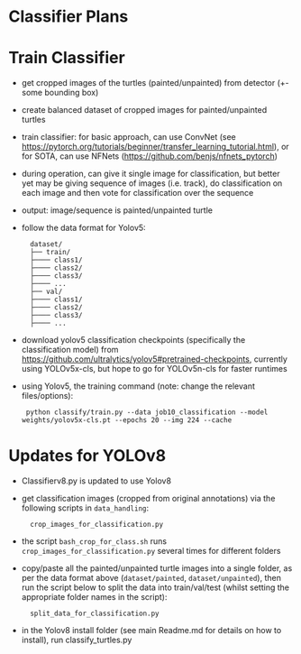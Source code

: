 # Classifier Plans

# Train Classifier
- get cropped images of the turtles (painted/unpainted) from detector (+- some bounding box)
- create balanced dataset of cropped images for painted/unpainted turtles
- train classifier: for basic approach, can use ConvNet (see https://pytorch.org/tutorials/beginner/transfer_learning_tutorial.html), or for SOTA, can use NFNets (https://github.com/benjs/nfnets_pytorch)
- during operation, can give it single image for classification, but better yet may be giving sequence of images (i.e. track), do classification on each image and then vote for classification over the sequence
- output: image/sequence is painted/unpainted turtle


- follow the data format for Yolov5:

        dataset/
        ├── train/
        ├──── class1/
        ├──── class2/
        ├──── class3/
        ├──── ...
        ├── val/
        ├──── class1/
        ├──── class2/
        ├──── class3/
        ├──── ...

- download yolov5 classification checkpoints (specifically the classification model) from https://github.com/ultralytics/yolov5#pretrained-checkpoints, currently using YOLOv5x-cls, but hope to go for YOLOv5n-cls for faster runtimes

- using Yolov5, the training command (note: change the relevant files/options):

       python classify/train.py --data job10_classification --model weights/yolov5x-cls.pt --epochs 20 --img 224 --cache 



# Updates for YOLOv8

- Classifierv8.py is updated to use Yolov8

- get classification images (cropped from original annotations) via the following scripts in `data_handling`:

        crop_images_for_classification.py

- the script `bash_crop_for_class.sh` runs `crop_images_for_classification.py` several times for different folders

- copy/paste all the painted/unpainted turtle images into a single folder, as per the data format above (`dataset/painted`, `dataset/unpainted`), then run the script below to split the data into train/val/test (whilst setting the appropriate folder names in the script):

        split_data_for_classification.py

- in the Yolov8 install folder (see main Readme.md for details on how to install), run classify_turtles.py